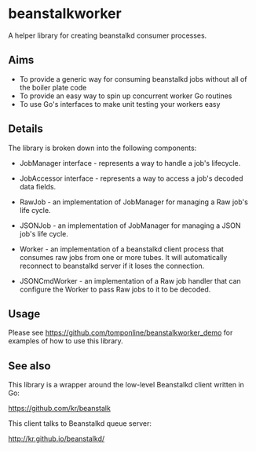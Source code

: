 # beanstalkworker
A helper library for creating beanstalkd consumer processes.

## Aims

* To provide a generic way for consuming beanstalkd jobs without all of the boiler plate code
* To provide an easy way to spin up concurrent worker Go routines
* To use Go's interfaces to make unit testing your workers easy

## Details

The library is broken down into the following components:

* JobManager interface - represents a way to handle a job's lifecycle.
* JobAccessor interface - represents a way to access a job's decoded data fields.

* RawJob - an implementation of JobManager for managing a Raw job's life cycle.
* JSONJob - an implementation of JobManager for managing a JSON job's life cycle.

* Worker - an implementation of a beanstalkd client process that consumes raw jobs from one or more tubes. It will automatically reconnect to beanstalkd server if it loses the connection.
* JSONCmdWorker - an implementation of a Raw job handler that can configure the Worker to pass Raw jobs to it to be decoded.

## Usage

Please see https://github.com/tomponline/beanstalkworker_demo for examples of how to use this library.

## See also

This library is	a wrapper around the low-level Beanstalkd client written in Go:

https://github.com/kr/beanstalk

This client talks to Beanstalkd queue server:

http://kr.github.io/beanstalkd/

